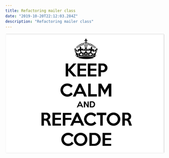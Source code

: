 ```yaml
---
title: Refactoring mailer class
date: "2019-10-20T22:12:03.284Z"
description: "Refactoring mailer class"
---
```


![Rails](./keep_calm.png)
